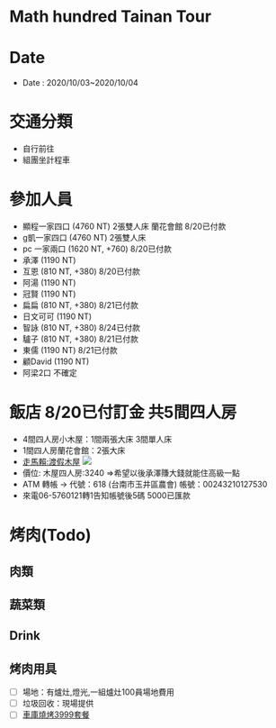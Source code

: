 Math hundred Tainan Tour
=====

# Date
- Date  : 2020/10/03~2020/10/04
# 交通分類
  - 自行前往
  - 組團坐計程車
# 參加人員
 - 顯程一家四口 (4760 NT) 2張雙人床 蘭花會館 8/20已付款
 - g凱一家四口  (4760 NT) 2張雙人床
 - pc 一家兩口  (1620 NT, +760) 8/20已付款
 - 承澤 (1190 NT)
 - 互恩 (810 NT, +380) 8/20已付款
 - 阿湯 (1190 NT)
 - 冠賢 (1190 NT)
 - 扁扁 (810 NT, +380) 8/21已付款
 - 日文可可 (1190 NT)
 - 智詠 (810 NT, +380) 8/24已付款
 - 驢子 (810 NT, +380) 8/21已付款
 - 東儒 (1190 NT) 8/21已付款
 - 顧David (1190 NT)
 - 阿梁2口 不確定
      
# 飯店 8/20已付訂金 共5間四人房
-  4間四人房小木屋：1間兩張大床 3間單人床 
-  1間四人房蘭花會館：2張大床
- [走馬賴:渡假木屋](http://www.farm.com.tw/news_detail.php?id=140)
![](http://www.farm.com.tw/upload/1592281517_8515.jpg)
- 價位: 木屋四人房:3240 =>希望以後承澤賺大錢就能住高級一點
- ATM 轉帳 → 代號：618 (台南市玉井區農會) 帳號：00243210127530
- 來電06-5760121轉1告知帳號後5碼  5000已匯款
# 烤肉(Todo)

## 肉類

## 蔬菜類

## Drink

## 烤肉用具
- [ ] 場地：有爐灶,燈光,一組爐灶100員場地費用
- [ ] 垃圾回收：現場提供
- [ ] [車庫燒烤3999套餐](http://www.bbqgarage.com/3999-set-meal/)
